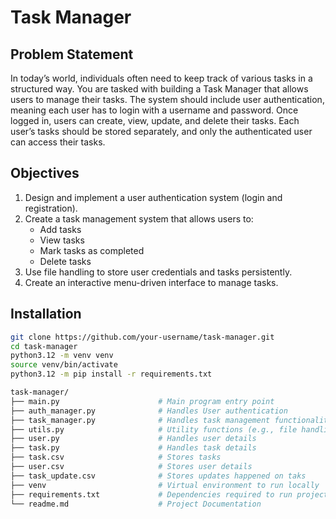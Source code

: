 # Task Manager

## Problem Statement
In today’s world, individuals often need to keep track of various tasks in a structured way. You are tasked with building a Task Manager that allows users to manage their tasks. The system should include user authentication, meaning each user has to login with a username and password. Once logged in, users can create, view, update, and delete their tasks. Each user’s tasks should be stored separately, and only the authenticated user can access their tasks.

## Objectives
1. Design and implement a user authentication system (login and registration).
2. Create a task management system that allows users to:
    - Add tasks
    - View tasks
    - Mark tasks as completed
    - Delete tasks
3. Use file handling to store user credentials and tasks persistently.
4. Create an interactive menu-driven interface to manage tasks.

## Installation
```bash
git clone https://github.com/your-username/task-manager.git
cd task-manager
python3.12 -m venv venv  
source venv/bin/activate  
python3.12 -m pip install -r requirements.txt

task-manager/
├── main.py                      # Main program entry point
├── auth_manager.py              # Handles User authentication
├── task_manager.py              # Handles task management functionalities
├── utils.py                     # Utility functions (e.g., file handling)
├── user.py                      # Handles user details
├── task.py                      # Handles task details
├── task.csv                     # Stores tasks
├── user.csv                     # Stores user details
├── task_update.csv              # Stores updates happened on taks
├── venv                         # Virtual environment to run locally
├── requirements.txt             # Dependencies required to run project
└── readme.md                    # Project Documentation


